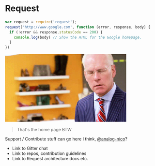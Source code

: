 
# Request

```js
var request = require('request');
request('http://www.google.com', function (error, response, body) {
  if (!error && response.statusCode == 200) {
    console.log(body) // Show the HTML for the Google homepage.
  }
})
```

![tms][too-much-stress]

> That's the home page BTW


Support / Contribute stuff can go here I think, [@analog-nico][analog-nico]?

  - Link to Gitter chat
  - Link to repos, contribution guidelines
  - Link to Request architecture docs etc.


  [too-much-stress]: images/tms.gif (Too Much Stress)
  [analog-nico]: https://github.com/analog-nico
